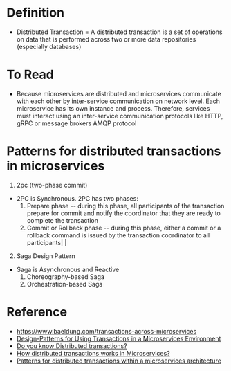 # Definition
* Distributed Transaction = A distributed transaction is a set of operations on data that is performed across two or more data repositories (especially databases)

# To Read
* Because microservices are distributed and microservices communicate with each other by inter-service communication on network level. Each microservice has its own instance and process. Therefore, services must interact using an inter-service communication protocols like HTTP, gRPC or message brokers AMQP protocol

# Patterns for distributed transactions in microservices
1. 2pc (two-phase commit)
* 2PC is Synchronous. 2PC has two phases:
  1. Prepare phase -- during this phase, all participants of the transaction prepare for commit and notify the coordinator that they are ready to complete the transaction
  2. Commit or Rollback phase -- during this phase, either a commit or a rollback command is issued by the transaction coordinator to all participants| |
2. Saga Design Pattern
* Saga is Asynchronous and Reactive
   1. Choreography-based Saga
   2. Orchestration-based Saga


# Reference
* https://www.baeldung.com/transactions-across-microservices
* [Design-Patterns for Using Transactions in a Microservices Environment](https://www.youtube.com/watch?v=HF1RhHx_gu8)
* [Do you know Distributed transactions?](https://www.youtube.com/watch?v=1vjOv_f9L8I)
* [How distributed transactions works in Microservices?](https://www.youtube.com/watch?v=k925c1WN2LA)
* [Patterns for distributed transactions within a microservices architecture](https://developers.redhat.com/blog/2018/10/01/patterns-for-distributed-transactions-within-a-microservices-architecture#)

